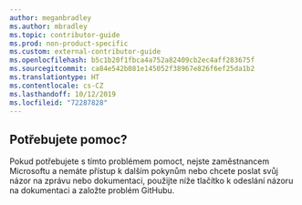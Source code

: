 ```yaml
---
author: meganbradley
ms.author: mbradley
ms.topic: contributor-guide
ms.prod: non-product-specific
ms.custom: external-contributor-guide
ms.openlocfilehash: b5c1b20f1fbca4a752a82409cb2ec4aff283675f
ms.sourcegitcommit: ca84e542b081e145052f38967e826f6ef25da1b2
ms.translationtype: HT
ms.contentlocale: cs-CZ
ms.lasthandoff: 10/12/2019
ms.locfileid: "72287828"
---
```

## <a name="need-help"></a>Potřebujete pomoc?

Pokud potřebujete s tímto problémem pomoct, nejste zaměstnancem Microsoftu a nemáte přístup k dalším pokynům nebo chcete poslat svůj názor na zprávu nebo dokumentaci, použijte níže tlačítko k odeslání názoru na dokumentaci a založte problém GitHubu.
